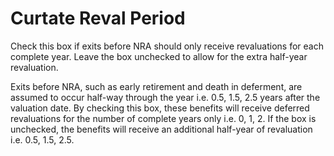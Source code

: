 # Curtate Reval Period

Check this box if exits before NRA should only receive revaluations for
each complete year. Leave the box unchecked to allow for the extra
half-year revaluation.

Exits before NRA, such as early retirement and death in deferment, are
assumed to occur half-way through the year i.e. 0.5, 1.5, 2.5 years after
the valuation date. By checking this box, these benefits will receive
deferred revaluations for the number of complete years only i.e. 0, 1, 2.
If the box is unchecked, the benefits will receive an additional
half-year of revaluation i.e. 0.5, 1.5, 2.5.
